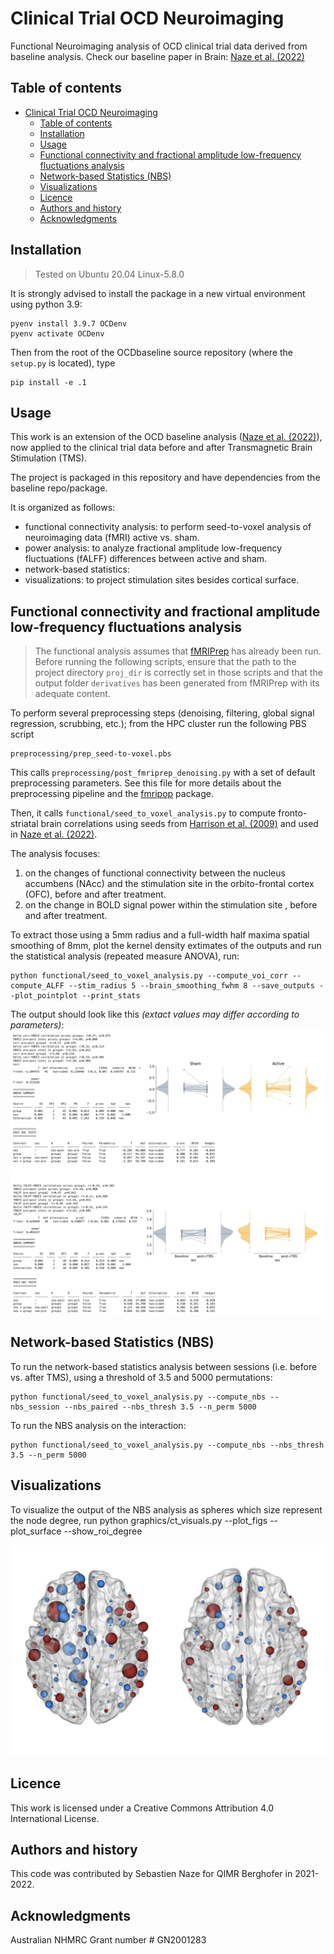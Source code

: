 Clinical Trial OCD Neuroimaging
=========================================
Functional Neuroimaging analysis of OCD clinical trial data derived from baseline analysis. Check our baseline paper in Brain: [Naze et al. (2022)](https://academic.oup.com/brain/advance-article-abstract/doi/10.1093/brain/awac425/6830574)

<!-- dependencies: pybct, h5py, nibabel, nilearn, pandas, scipy, sklearn, statsmodel.
     insert badges instead -->

Table of contents
-----------------
- [Clinical Trial OCD Neuroimaging](#clinical-trial-ocd-neuroimaging)
  - [Table of contents](#table-of-contents)
  - [Installation](#installation)
  - [Usage](#usage)
  - [Functional connectivity and fractional amplitude low-frequency fluctuations analysis](#functional-connectivity-and-fractional-amplitude-low-frequency-fluctuations-analysis)
  - [Network-based Statistics (NBS)](#network-based-statistics-nbs)
  - [Visualizations](#visualizations)
  - [Licence](#licence)
  - [Authors and history](#authors-and-history)
  - [Acknowledgments](#acknowledgments)

## Installation
> Tested on Ubuntu 20.04
> Linux-5.8.0

It is strongly advised to install the package in a new virtual environment using python 3.9:

    pyenv install 3.9.7 OCDenv
    pyenv activate OCDenv

Then from the root of the OCDbaseline source repository (where the `setup.py` is located), type

    pip install -e .1


## Usage
This work is an extension of the OCD baseline analysis ([Naze et al. (2022)](https://academic.oup.com/brain/advance-article-abstract/doi/10.1093/brain/awac425/6830574)), now applied to the clinical trial data before and after Transmagnetic Brain Stimulation (TMS). 

The project is packaged in this repository and have dependencies from the baseline repo/package. 

It is organized as follows:
- functional connectivity analysis: to perform seed-to-voxel analysis of neuroimaging data (fMRI) active vs. sham.
- power analysis: to analyze fractional amplitude low-frequency fluctuations (fALFF) differences between active and sham.
- network-based statistics: 
- visualizations: to project stimulation sites besides cortical surface. 

## Functional connectivity and fractional amplitude low-frequency fluctuations analysis
> The functional analysis assumes that [fMRIPrep](https://github.com/nipreps/fmriprep) has already been run. Before running the following scripts, ensure that the path to the project directory `proj_dir` is correctly set in those scripts and that the output folder `derivatives` has been generated from fMRIPrep with its adequate content.

To perform several preprocessing steps (denoising, filtering, global signal regression, scrubbing, etc.); from the HPC cluster run the following PBS script

    preprocessing/prep_seed-to-voxel.pbs

This calls `preprocessing/post_fmriprep_denoising.py` with a set of default preprocessing parameters. See this file for more details about the preprocessing pipeline and the [fmripop](https://github.com/brain-modelling-group/fmripop) package.

Then, it calls `functional/seed_to_voxel_analysis.py`  to compute fronto-striatal brain correlations using seeds from [Harrison et al. (2009)](https://jamanetwork.com/journals/jamapsychiatry/fullarticle/210415) and used in [Naze et al. (2022)](https://academic.oup.com/brain/advance-article-abstract/doi/10.1093/brain/awac425/6830574). 

The analysis focuses:
1) on the changes of functional connectivity between the nucleus accumbens (NAcc) and the stimulation site in the orbito-frontal cortex (OFC), before and after treatment. 
2) on the change in BOLD signal power within the stimulation site , before and after treatment. 

To extract those using a 5mm radius and a full-width half maxima spatial smoothing of 8mm, plot the kernel density extimates of the outputs and run the statistical analysis (repeated measure ANOVA), run:

    python functional/seed_to_voxel_analysis.py --compute_voi_corr --compute_ALFF --stim_radius 5 --brain_smoothing_fwhm 8 --save_outputs --plot_pointplot --print_stats

The output should look like this _(extact values may differ according to parameters)_:
![FC_fALFF_outputs](screenshots/screenshot_FC_fALFF.jpg)

## Network-based Statistics (NBS)
To run the network-based statistics analysis between sessions (i.e. before vs. after TMS), using a threshold of 3.5 and 5000 permutations:

    python functional/seed_to_voxel_analysis.py --compute_nbs --nbs_session --nbs_paired --nbs_thresh 3.5 --n_perm 5000

To run the NBS analysis on the interaction:

    python functional/seed_to_voxel_analysis.py --compute_nbs --nbs_thresh 3.5 --n_perm 5000

## Visualizations
To visualize the output of the NBS analysis as spheres which size represent the node degree, run
    python graphics/ct_visuals.py --plot_figs --plot_surface --show_roi_degree 

![nbs_outputs](screenshots/output_nbs_ct_visuals.jpg)

Licence
-------

This work is licensed under a Creative Commons Attribution 4.0 International License.


Authors and history
-------------------

This code was contributed by Sebastien Naze for QIMR Berghofer in 2021-2022.


Acknowledgments
---------------

Australian NHMRC Grant number # GN2001283
